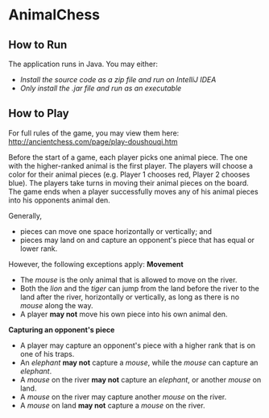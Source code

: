 # AnimalChess

How to Run
----
The application runs in Java. You may either:
* _Install the source code as a zip file and run on IntelliJ IDEA_
* _Only install the .jar file and run as an executable_

How to Play
----
For full rules of the game, you may view them here:
http://ancientchess.com/page/play-doushouqi.htm

Before the start of a game, each player picks one animal piece. The one with the higher-ranked animal is the first player. The players will choose a color for their animal pieces (e.g. Player 1 chooses red, Player 2 chooses blue). The players take turns in moving their animal pieces on the board. The game ends when a player successfully moves any of his animal pieces into his opponents animal den.

  Generally,
  * pieces can move one space horizontally or vertically; and
  * pieces may land on and capture an opponent's piece that has equal or lower rank.
  
  However, the following exceptions apply:
  __Movement__
  * The _mouse_ is the only animal that is allowed to move on the river.
  * Both the _lion_ and the _tiger_ can jump from the land before the river to the land after the river, horizontally or vertically, as long as there is no _mouse_ along the way.
  * A player __may not__ move his own piece into his own animal den.
  
  __Capturing an opponent's piece__
  * A player may capture an opponent's piece with a higher rank that is on one of his traps.
  * An _elephant_ __may not__ capture a _mouse_, while the _mouse_ can capture an _elephant_.
  * A _mouse_ on the river __may not__ capture an _elephant_, or another _mouse_ on land.
  * A _mouse_ on the river may capture another _mouse_ on the river.
  * A _mouse_ on land __may not__ capture a _mouse_ on the river.
